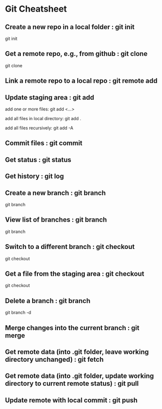 Git Cheatsheet
==============

Create a new repo in a local folder : git init
----------------------------------------------

git init


Get a remote repo, e.g., from github : git clone
------------------------------------------------

git clone <remote url>


Link a remote repo to a local repo : git remote add
---------------------------------------------------



Update staging area : git add
-----------------------------

add one or more files: git add <filename1> <filename2> <...>

add all files in local directory: git add .

add all files recursively: git add -A


Commit files : git commit
-------------------------


Get status : git status
-----------------------


Get history : git log
---------------------


Create a new branch : git branch
--------------------------------

git branch <newBranchName>


View list of branches : git branch
----------------------------------

git branch


Switch to a different branch : git checkout
-------------------------------------------

git checkout <branchName>


Get a file from the staging area : git checkout
-----------------------------------------------

git checkout <fileName>


Delete a branch : git branch
----------------------------

git branch -d <branchName>


Merge changes into the current branch : git merge
-------------------------------------------------


Get remote data (into .git folder, leave working directory unchanged) : git fetch
----------------------------------------------------------------------------------


Get remote data (into .git folder, update working directory to current remote status) : git pull
------------------------------------------------------------------------------------------------


Update remote with local commit : git push
------------------------------------------
